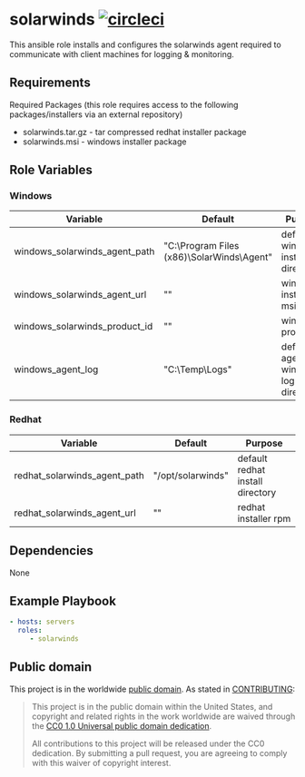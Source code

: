 solarwinds [![circleci](https://circleci.com/gh/GSA/ansible-solarwinds.svg?style=svg)](https://circleci.com/gh/GSA/ansible-solarwinds)
=========

This ansible role installs and configures the solarwinds agent required to communicate with client machines for logging & monitoring.

Requirements
------------

Required Packages (this role requires access to the following packages/installers via an external repository)
- solarwinds.tar.gz - tar compressed redhat installer package
- solarwinds.msi - windows installer package

Role Variables
--------------

### Windows

| Variable | Default | Purpose |
| ------ | ------ | ------ |
| windows_solarwinds_agent_path | "C:\\Program Files (x86)\\SolarWinds\\Agent" | default windows install directory |
| windows_solarwinds_agent_url | "" | windows installer msi |
| windows_solarwinds_product_id | "" | windows product_id |
| windows_agent_log | "C:\Temp\Logs" | default agent windows log directory |

### Redhat

| Variable | Default | Purpose |
| ------ | ------ | ------ |
| redhat_solarwinds_agent_path | "/opt/solarwinds" | default redhat install directory |
| redhat_solarwinds_agent_url | "" | redhat installer rpm |

Dependencies
------------

None

Example Playbook
----------------

```yaml
- hosts: servers
  roles:
     - solarwinds
```

Public domain
-------------

This project is in the worldwide [public domain](LICENSE.md). As stated in [CONTRIBUTING](CONTRIBUTING.md):

> This project is in the public domain within the United States, and copyright and related rights in the work worldwide are waived through the [CC0 1.0 Universal public domain dedication](https://creativecommons.org/publicdomain/zero/1.0/).
>
> All contributions to this project will be released under the CC0 dedication. By submitting a pull request, you are agreeing to comply with this waiver of copyright interest.
